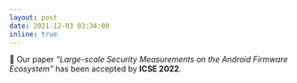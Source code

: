 ```yaml
---
layout: post
date: 2021-12-03 03:34:00
inline: true
---
```


:tada: Our paper <em>"Large-scale Security Measurements on the Android Firmware Ecosystem"</em> has been accepted by <b>ICSE 2022</b>.